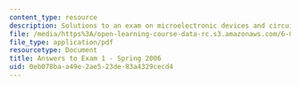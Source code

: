 ```yaml
---
content_type: resource
description: Solutions to an exam on microelectronic devices and circuits.
file: /media/https%3A/open-learning-course-data-rc.s3.amazonaws.com/6-012-microelectronic-devices-and-circuits-fall-2009/0eb078baa49e2ae523de83a4329cecd4_MIT6_012F09_exam1_s06_sol.pdf
file_type: application/pdf
resourcetype: Document
title: Answers to Exam 1 - Spring 2006
uid: 0eb078ba-a49e-2ae5-23de-83a4329cecd4
---
```

